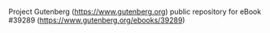 Project Gutenberg (https://www.gutenberg.org) public repository for eBook #39289 (https://www.gutenberg.org/ebooks/39289)
